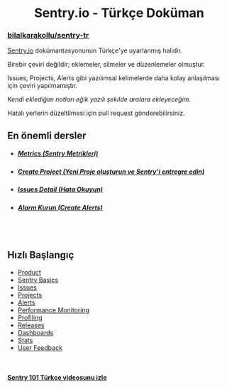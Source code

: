 <h1 align="center">Sentry.io - Türkçe Doküman</h1>

<h3><a href="https://github.com/bilalkarakollu/sentry-tr">bilalkarakollu/sentry-tr</a></h3>

<a href="https://docs.sentry.io/product/">Sentry.io</a> dokümantasyonunun Türkçe'ye uyarlanmış halidir.

Birebir çeviri değildir; eklemeler, silmeler ve düzenlemeler olmuştur.

Issues, Projects, Alerts gibi yazılımsal kelimelerde daha kolay anlaşılması için çeviri yapılmamıştır.

<i>Kendi eklediğim notları eğik yazılı şekilde aralara ekleyeceğim.</i>

Hatalı yerlerin düzeltilmesi için pull request gönderebilirsiniz.

<h2>En önemli dersler</h2>

- <h5><a href="https://bilalkarakollu.github.io/sentry-tr/performance/metrics">Metrics (Sentry Metrikleri)</a></h5>
- <h5><a href="https://bilalkarakollu.github.io/sentry-tr/sentry-basic/integrate-frontend/create-new-project">Create Project (Yeni Proje oluşturun ve Sentry'i entregre edin)</a></h5>
- <h5><a href="https://bilalkarakollu.github.io/sentry-tr/issues/issue-details/home">Issues Detail (Hata Okuyun)</a></h5>
- <h5><a href="https://bilalkarakollu.github.io/sentry-tr/alerts/create-alerts">Alarm Kurun (Create Alerts)</a></h5>

<br>
<br>

<h2>Hızlı Başlangıç</h2>

- <a href="https://bilalkarakollu.github.io/sentry-tr/product">Product</a>
- <a href="https://bilalkarakollu.github.io/sentry-tr/sentry-basic/home">Sentry Basics</a>
- <a href="https://bilalkarakollu.github.io/sentry-tr/issues/home">Issues</a>
- <a href="https://bilalkarakollu.github.io/sentry-tr/projects/home">Projects</a>
- <a href="https://bilalkarakollu.github.io/sentry-tr/alerts/home">Alerts</a>
- <a href="https://bilalkarakollu.github.io/sentry-tr/performance/home">Performance Monitoring</a>
- <a href="">Profiling</a>
- <a href="">Releases</a>
- <a href="">Dashboards</a>
- <a href="">Stats</a>
- <a href="">User Feedback</a>

<br>
<h4><a target="_blank" href="https://www.youtube.com/watch?v=cEREhkeUkM0&t=1s">Sentry 101 Türkçe videosunu izle</a></h4>

<br>
<br>


